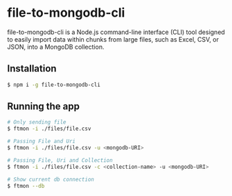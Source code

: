 # file-to-mongodb-cli

file-to-mongodb-cli is a Node.js command-line interface (CLI) tool designed to easily import data within chunks from large files, such as Excel, CSV, or JSON, into a MongoDB collection.

## Installation

```bash
$ npm i -g file-to-mongodb-cli
```

## Running the app

```bash
# Only sending file
$ ftmon -i ./files/file.csv

# Passing File and Uri
$ ftmon -i ./files/file.csv -u <mongodb-URI>

# Passing File, Uri and Collection
$ ftmon -i ./files/file.csv -c <collection-name> -u <mongodb-URI>

# Show current db connection
$ ftmon --db
```
